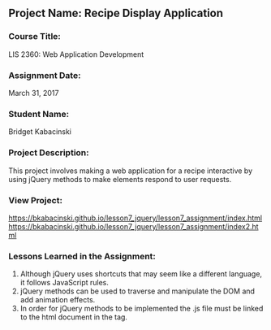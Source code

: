 ## Project Name:  Recipe Display Application

### Course Title:
LIS 2360:  Web Application Development

### Assignment Date:  
March 31, 2017

### Student Name:  
Bridget Kabacinski

### Project Description:
This project involves making a web application for a recipe interactive by using jQuery methods to make elements respond to user requests.

### View Project:
https://bkabacinski.github.io/lesson7_jquery/lesson7_assignment/index.html
https://bkabacinski.github.io/lesson7_jquery/lesson7_assignment/index2.html

### Lessons Learned in the Assignment:
1. Although jQuery uses shortcuts that may seem like a different language, it follows JavaScript rules.
2. jQuery methods can be used to traverse and manipulate the DOM and add animation effects.
3. In order for jQuery methods to be implemented the .js file must be linked to the html document in the <body> tag.
